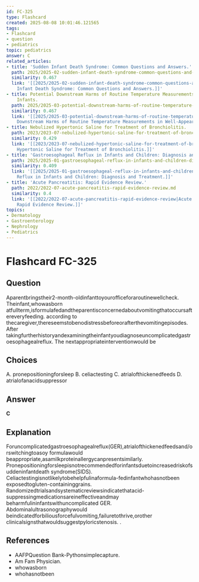 ```yaml
---
id: FC-325
type: Flashcard
created: 2025-08-08 10:01:46.121565
tags:
- Flashcard
- question
- pediatrics
topic: pediatrics
answer: C
related_articles:
- title: 'Sudden Infant Death Syndrome: Common Questions and Answers.'
  path: 2025/2025-02-sudden-infant-death-syndrome-common-questions-and-answers.md
  similarity: 0.467
  link: '[[2025/2025-02-sudden-infant-death-syndrome-common-questions-and-answers|Sudden
    Infant Death Syndrome: Common Questions and Answers.]]'
- title: Potential Downstream Harms of Routine Temperature Measurements in Well-Appearing
    Infants.
  path: 2025/2025-03-potential-downstream-harms-of-routine-temperature-measuremen.md
  similarity: 0.467
  link: '[[2025/2025-03-potential-downstream-harms-of-routine-temperature-measuremen|Potential
    Downstream Harms of Routine Temperature Measurements in Well-Appearing Infants.]]'
- title: Nebulized Hypertonic Saline for Treatment of Bronchiolitis.
  path: 2023/2023-07-nebulized-hypertonic-saline-for-treatment-of-bronchiolitis.md
  similarity: 0.429
  link: '[[2023/2023-07-nebulized-hypertonic-saline-for-treatment-of-bronchiolitis|Nebulized
    Hypertonic Saline for Treatment of Bronchiolitis.]]'
- title: 'Gastroesophageal Reflux in Infants and Children: Diagnosis and Treatment.'
  path: 2025/2025-01-gastroesophageal-reflux-in-infants-and-children-diagnosis-an.md
  similarity: 0.409
  link: '[[2025/2025-01-gastroesophageal-reflux-in-infants-and-children-diagnosis-an|Gastroesophageal
    Reflux in Infants and Children: Diagnosis and Treatment.]]'
- title: 'Acute Pancreatitis: Rapid Evidence Review.'
  path: 2022/2022-07-acute-pancreatitis-rapid-evidence-review.md
  similarity: 0.4
  link: '[[2022/2022-07-acute-pancreatitis-rapid-evidence-review|Acute Pancreatitis:
    Rapid Evidence Review.]]'
topics:
- Dermatology
- Gastroenterology
- Nephrology
- Pediatrics
---
```


# Flashcard FC-325

## Question

Aparentbringstheir2-month-oldinfanttoyourofficeforaroutinewellcheck. Theinfant,whowasborn atfullterm,isformulafedandtheparentisconcernedaboutvomitingthatoccursaftereveryfeeding. according to thecaregiver,thereseemstobenodistressbeforeorafterthevomitingepisodes. After takingfurtherhistoryandexaminingtheinfantyoudiagnoseuncomplicatedgastroesophagealreflux. The nextappropriateinterventionwould be

## Choices

A. pronepositioningforsleep
B. celiactesting
C. atrialofthickenedfeeds
D. atrialofanacidsuppressor

## Answer

**C**

## Explanation

Foruncomplicatedgastroesophagealreflux(GER),atrialofthickenedfeedsand/orswitchingtoasoy formulawould beappropriate,asamilkproteinallergycanpresentsimilarly. Pronepositioningforsleepisnotrecommendedforinfantsduetoincreasedriskofsuddeninfantdeath syndrome(SIDS). Celiactestingisnotlikelytobehelpfulinaformula-fedinfantwhohasnotbeen exposedtogluten-containinggrains. Randomizedtrialsandsystematicreviewsindicatethatacid- suppressingmedicationsareineffectiveandmay beharmfulininfantswithuncomplicated GER. Abdominalultrasonographywould beindicatedforbiliousforcefulvomiting,failuretothrive,orother clinicalsignsthatwouldsuggestpyloricstenosis. .

## References

- AAFPQuestion Bank-Pythonsimplecapture.
- Am Fam Physician.
- whowasborn
- whohasnotbeen

